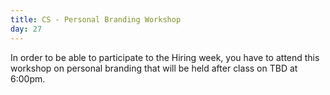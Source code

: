 ```yaml
---
title: CS - Personal Branding Workshop
day: 27
---
```



In order to be able to participate to the Hiring week, you have to attend this workshop on personal branding that will be held after class on TBD at 6:00pm.
